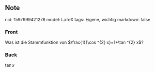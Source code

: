 ## Note
nid: 1597999421278
model: LaTeX
tags: Eigene, wichtig
markdown: false

### Front
Was ist die Stammfunktion von $\frac{1}{\cos ^{2} x}=1+\tan ^{2} x$?

### Back
$\tan x$
